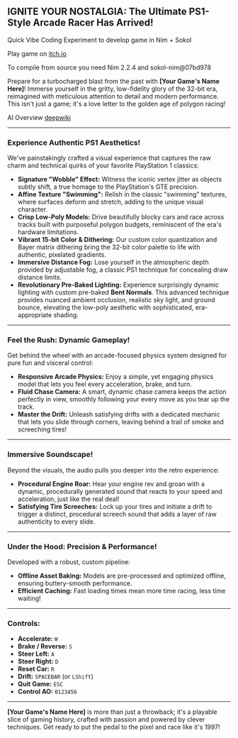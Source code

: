 ## IGNITE YOUR NOSTALGIA: The Ultimate PS1-Style Arcade Racer Has Arrived!

Quick Vibe Coding Experiment to develop game in Nim + Sokol

Play game on [itch.io](https://abyss-inhabitant.itch.io/arcade-ps1-style-racing-game)

To compile from source you need Nim 2.2.4 and sokol-nim@07bd978

Prepare for a turbocharged blast from the past with **[Your Game's Name Here]**! Immerse yourself in the gritty, low-fidelity glory of the 32-bit era, reimagined with meticulous attention to detail and modern performance. This isn't just a game; it's a love letter to the golden age of polygon racing!

AI Overview [deepwiki](https://deepwiki.com/Nebulavenus/ps1sokol)

---

### **Experience Authentic PS1 Aesthetics!**

We've painstakingly crafted a visual experience that captures the raw charm and technical quirks of your favorite PlayStation 1 classics:

*   **Signature "Wobble" Effect:** Witness the iconic vertex jitter as objects subtly shift, a true homage to the PlayStation's GTE precision.
*   **Affine Texture "Swimming":** Relish in the classic "swimming" textures, where surfaces deform and stretch, adding to the unique visual character.
*   **Crisp Low-Poly Models:** Drive beautifully blocky cars and race across tracks built with purposeful polygon budgets, reminiscent of the era's hardware limitations.
*   **Vibrant 15-bit Color & Dithering:** Our custom color quantization and Bayer matrix dithering bring the 32-bit color palette to life with authentic, pixelated gradients.
*   **Immersive Distance Fog:** Lose yourself in the atmospheric depth provided by adjustable fog, a classic PS1 technique for concealing draw distance limits.
*   **Revolutionary Pre-Baked Lighting:** Experience surprisingly dynamic lighting with custom pre-baked **Bent Normals**. This advanced technique provides nuanced ambient occlusion, realistic sky light, and ground bounce, elevating the low-poly aesthetic with sophisticated, era-appropriate shading.

---

### **Feel the Rush: Dynamic Gameplay!**

Get behind the wheel with an arcade-focused physics system designed for pure fun and visceral control:

*   **Responsive Arcade Physics:** Enjoy a simple, yet engaging physics model that lets you feel every acceleration, brake, and turn.
*   **Fluid Chase Camera:** A smart, dynamic chase camera keeps the action perfectly in view, smoothly following your every move as you tear up the track.
*   **Master the Drift:** Unleash satisfying drifts with a dedicated mechanic that lets you slide through corners, leaving behind a trail of smoke and screeching tires!

---

### **Immersive Soundscape!**

Beyond the visuals, the audio pulls you deeper into the retro experience:

*   **Procedural Engine Roar:** Hear your engine rev and groan with a dynamic, procedurally generated sound that reacts to your speed and acceleration, just like the real deal!
*   **Satisfying Tire Screeches:** Lock up your tires and initiate a drift to trigger a distinct, procedural screech sound that adds a layer of raw authenticity to every slide.

---

### **Under the Hood: Precision & Performance!**

Developed with a robust, custom pipeline:

*   **Offline Asset Baking:** Models are pre-processed and optimized offline, ensuring buttery-smooth performance.
*   **Efficient Caching:** Fast loading times mean more time racing, less time waiting!

---

### **Controls:**

*   **Accelerate:** `W`
*   **Brake / Reverse:** `S`
*   **Steer Left:** `A`
*   **Steer Right:** `D`
*   **Reset Car:** `R`
*   **Drift:** `SPACEBAR` (or `LShift`)
*   **Quit Game:** `ESC`
*   **Control AO:** `0123456`

---

**[Your Game's Name Here]** is more than just a throwback; it's a playable slice of gaming history, crafted with passion and powered by clever techniques. Get ready to put the pedal to the pixel and race like it's 1997!

